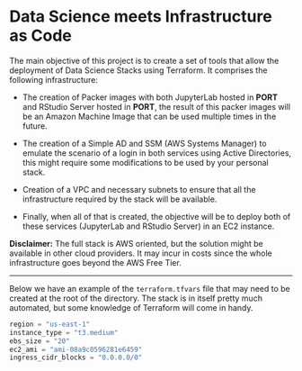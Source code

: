 # Data Science meets Infrastructure as Code

The main objective of this project is to create a set of tools that allow
the deployment of Data Science Stacks using Terraform. It comprises the 
following infrastructure:

* The creation of Packer images with both JupyterLab hosted in **PORT** and
RStudio Server hosted in **PORT**, the result of this packer images will be
  an Amazon Machine Image that can be used multiple times in the future.
  
* The creation of a Simple AD and SSM (AWS Systems Manager) to emulate the
scenario of a login in both services using Active Directories, this might 
  require some modifications to be used by your personal stack.
  
* Creation of a VPC and necessary subnets to ensure that all the 
  infrastructure required by the stack will be available.
  
* Finally, when all of that is created, the objective will be to deploy
both of these services (JupyterLab and RStudio Server) in an EC2 instance.
  
**Disclaimer:** The full stack is AWS oriented, but the solution might be
available in other cloud providers. It may incur in costs since the whole
infrastructure goes beyond the AWS Free Tier.

---

Below we have an example of the `terraform.tfvars` file that may need to
be created at the root of the directory. The stack is in itself pretty much
automated, but some knowledge of Terraform will come in handy.

```terraform
region = "us-east-1"
instance_type = "t3.medium"
ebs_size = "20"
ec2_ami = "ami-08a9c0596281e6459"
ingress_cidr_blocks = "0.0.0.0/0"
```